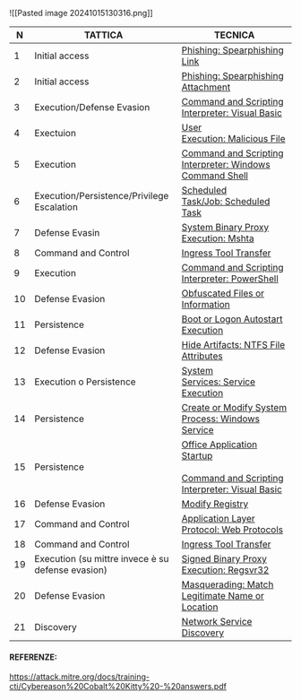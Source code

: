 
![[Pasted image 20241015130316.png]]

| N   | TATTICA                                           | TECNICA                                                                                                                                                                            |
| --- | ------------------------------------------------- | ---------------------------------------------------------------------------------------------------------------------------------------------------------------------------------- |
| 1   | Initial access                                    | [Phishing: Spearphishing Link](https://attack.mitre.org/techniques/T1566/002/)                                                                                                     |
| 2   | Initial access                                    | [Phishing: Spearphishing Attachment](https://attack.mitre.org/techniques/T1566/001/)                                                                                               |
| 3   | Execution/Defense Evasion                         | [Command and Scripting Interpreter: Visual Basic](https://attack.mitre.org/techniques/T1059/005/)                                                                                  |
| 4   | Exectuion                                         | [User Execution: Malicious File](https://attack.mitre.org/techniques/T1204/002/)                                                                                                   |
| 5   | Execution                                         | [Command and Scripting Interpreter: Windows Command Shell](https://attack.mitre.org/techniques/T1059/003/)                                                                         |
| 6   | Execution/Persistence/Privilege Escalation        | [Scheduled Task/Job: Scheduled Task](https://attack.mitre.org/techniques/T1053/005/)                                                                                               |
| 7   | Defense Evasin                                    | [System Binary Proxy Execution: Mshta](https://attack.mitre.org/techniques/T1218/005/)                                                                                             |
| 8   | Command and Control                               | [Ingress Tool Transfer](https://attack.mitre.org/techniques/T1105/)                                                                                                                |
| 9   | Execution                                         | [Command and Scripting Interpreter: PowerShell](https://attack.mitre.org/techniques/T1059/001/)                                                                                    |
| 10  | Defense Evasion                                   | [Obfuscated Files or Information](https://attack.mitre.org/techniques/T1027/)                                                                                                      |
| 11  | Persistence                                       | [Boot or Logon Autostart Execution](https://attack.mitre.org/techniques/T1547/)                                                                                                    |
| 12  | Defense Evasion                                   | [Hide Artifacts: NTFS File Attributes](https://attack.mitre.org/techniques/T1564/004/)                                                                                             |
| 13  | Execution o Persistence                           | [System Services: Service Execution](https://attack.mitre.org/techniques/T1569/002/)                                                                                               |
| 14  | Persistence                                       | [Create or Modify System Process: Windows Service](https://attack.mitre.org/techniques/T1543/003/)                                                                                 |
| 15  | Persistence                                       | [Office Application Startup](https://attack.mitre.org/techniques/T1137/)<br><br>[Command and Scripting Interpreter: Visual Basic ](https://attack.mitre.org/techniques/T1059/005/) |
| 16  | Defense Evasion                                   | [Modify Registry](https://attack.mitre.org/techniques/T1112/)                                                                                                                      |
| 17  | Command and Control                               | [Application Layer Protocol: Web Protocols](https://attack.mitre.org/techniques/T1071/001/)                                                                                        |
| 18  | Command and Control                               | [Ingress Tool Transfer](https://attack.mitre.org/techniques/T1105/)                                                                                                                |
| 19  | Execution (su mittre invece è su defense evasion) | [Signed Binary Proxy Execution: Regsvr32](https://attack.mitre.org/techniques/T1218/010/)                                                                                          |
| 20  | Defense Evasion                                   | [Masquerading: Match Legitimate Name or Location](https://attack.mitre.org/techniques/T1036/005/)                                                                                  |
| 21  | Discovery                                         | [Network Service Discovery](https://attack.mitre.org/techniques/T1046/)                                                                                                            |

 #### REFERENZE: 
 https://attack.mitre.org/docs/training-cti/Cybereason%20Cobalt%20Kitty%20-%20answers.pdf